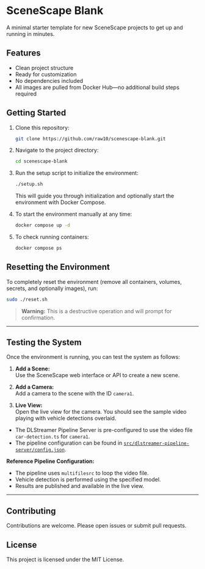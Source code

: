 # SceneScape Blank

A minimal starter template for new SceneScape projects to get up and running in minutes.

## Features

- Clean project structure
- Ready for customization
- No dependencies included
- All images are pulled from Docker Hub—no additional build steps required

## Getting Started

1. Clone this repository:
    ```bash
    git clone https://github.com/raw10/scenescape-blank.git
    ```
2. Navigate to the project directory:
    ```bash
    cd scenescape-blank
    ```
3. Run the setup script to initialize the environment:
    ```bash
    ./setup.sh
    ```
   This will guide you through initialization and optionally start the environment with Docker Compose.

4. To start the environment manually at any time:
    ```bash
    docker compose up -d
    ```

5. To check running containers:
    ```bash
    docker compose ps
    ```

## Resetting the Environment

To completely reset the environment (remove all containers, volumes, secrets, and optionally images), run:
```bash
sudo ./reset.sh
```
> **Warning:** This is a destructive operation and will prompt for confirmation.

---

## Testing the System

Once the environment is running, you can test the system as follows:

1. **Add a Scene:**  
   Use the SceneScape web interface or API to create a new scene.

2. **Add a Camera:**  
   Add a camera to the scene with the ID `camera1`.

3. **Live View:**  
   Open the live view for the camera. You should see the sample video playing with vehicle detections overlaid.

- The DLStreamer Pipeline Server is pre-configured to use the video file `car-detection.ts` for `camera1`.
- The pipeline configuration can be found in [`src/dlstreamer-pipeline-server/config.json`](src/dlstreamer-pipeline-server/config.json).

**Reference Pipeline Configuration:**
- The pipeline uses `multifilesrc` to loop the video file.
- Vehicle detection is performed using the specified model.
- Results are published and available in the live view.

---

## Contributing

Contributions are welcome. Please open issues or submit pull requests.

## License

This project is licensed under the MIT License.